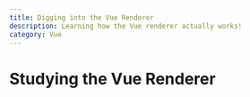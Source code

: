 ```yaml
---
title: Digging into the Vue Renderer
description: Learning how the Vue renderer actually works!
category: Vue
---
```


# Studying the Vue Renderer